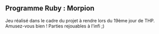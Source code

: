 ## Programme Ruby : Morpion

Jeu réalisé dans le cadre du projet à rendre lors du 19ème jour de THP.
Amusez-vous bien ! 
Parties rejouables à l'infi ;)
